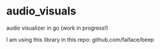 # audio_visuals
audio visualizer in go (work in progress!)

I am using this library in this repo: github.com/faiface/beep

